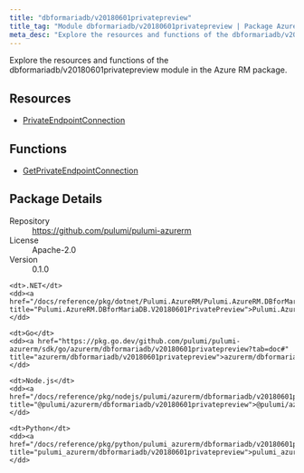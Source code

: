 ```yaml
---
title: "dbformariadb/v20180601privatepreview"
title_tag: "Module dbformariadb/v20180601privatepreview | Package Azure RM"
meta_desc: "Explore the resources and functions of the dbformariadb/v20180601privatepreview module in the Azure RM package."
---
```


<!-- WARNING: this file was generated by Pulumi Docs Generator. -->
<!-- Do not edit by hand unless you're certain you know what you are doing! -->

Explore the resources and functions of the dbformariadb/v20180601privatepreview module in the Azure RM package.

<h2 id="resources">Resources</h2>
<ul class="api">
    <li><a href="privateendpointconnection" title="PrivateEndpointConnection"><span class="symbol resource"></span>PrivateEndpointConnection</a></li>
</ul>

<h2 id="functions">Functions</h2>
<ul class="api">
    <li><a href="getprivateendpointconnection" title="GetPrivateEndpointConnection"><span class="symbol function"></span>GetPrivateEndpointConnection</a></li>
</ul>

<h2 id="package-details">Package Details</h2>
<dl class="package-details">
	<dt>Repository</dt>
	<dd><a href="https://github.com/pulumi/pulumi-azurerm">https://github.com/pulumi/pulumi-azurerm</a></dd>
	<dt>License</dt>
	<dd>Apache-2.0</dd>
	<dt>Version</dt>
	<dd>0.1.0</dd>
</dl>



<dl class="tabular">

    <dt>.NET</dt>
    <dd><a href="/docs/reference/pkg/dotnet/Pulumi.AzureRM/Pulumi.AzureRM.DBforMariaDB.V20180601PrivatePreview.html" title="Pulumi.AzureRM.DBforMariaDB.V20180601PrivatePreview">Pulumi.AzureRM.DBforMariaDB.V20180601PrivatePreview</a></dd>

    <dt>Go</dt>
    <dd><a href="https://pkg.go.dev/github.com/pulumi/pulumi-azurerm/sdk/go/azurerm/dbformariadb/v20180601privatepreview?tab=doc#" title="azurerm/dbformariadb/v20180601privatepreview">azurerm/dbformariadb/v20180601privatepreview</a></dd>

    <dt>Node.js</dt>
    <dd><a href="/docs/reference/pkg/nodejs/pulumi/azurerm/dbformariadb/v20180601privatepreview/#" title="@pulumi/azurerm/dbformariadb/v20180601privatepreview">@pulumi/azurerm/dbformariadb/v20180601privatepreview</a></dd>

    <dt>Python</dt>
    <dd><a href="/docs/reference/pkg/python/pulumi_azurerm/dbformariadb/v20180601privatepreview" title="pulumi_azurerm/dbformariadb/v20180601privatepreview">pulumi_azurerm/dbformariadb/v20180601privatepreview</a></dd>

</dl>

